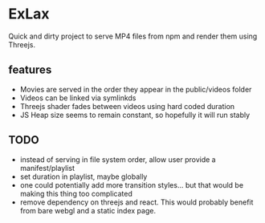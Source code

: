 # ExLax

Quick and dirty project to serve MP4 files from npm and render them using Threejs.

## features

- Movies are served in the order they appear in the public/videos folder
- Videos can be linked via symlinkds
- Threejs shader fades between videos using hard coded duration
- JS Heap size seems to remain constant, so hopefully it will run stably 

## TODO
- instead of serving in file system order, allow user provide a manifest/playlist
- set duration in playlist, maybe globally
- one could potentially add more transition styles... but that would be making this thing too complicated
- remove dependency on threejs and react.  This would probably benefit from bare webgl and a static index page.
